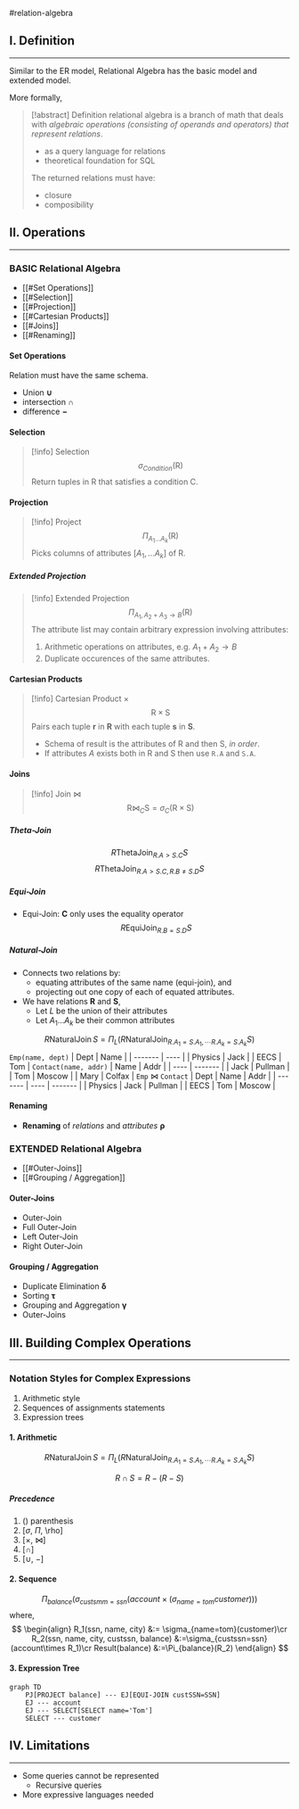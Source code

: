 #relation-algebra

## I. Definition
---
Similar to the ER model, Relational Algebra has the basic model and extended model.

More formally,

> [!abstract] Definition
> relational algebra is a branch of math that deals with *algebraic operations (consisting of operands and operators) that represent relations*.
>  - as a query language for relations
>  - theoretical foundation for SQL
>
> The returned relations must have:
> - closure
> - composibility


## II. Operations
---
### BASIC Relational Algebra
- [[#Set Operations]]
- [[#Selection]]
- [[#Projection]]
- [[#Cartesian Products]]
- [[#Joins]]
- [[#Renaming]]

#### Set Operations
Relation must have the same schema.
- Union $\boldsymbol{\cup}$
- intersection $\boldsymbol{\cap}$
- difference $\boldsymbol{-}$

#### Selection
> [!info] Selection
> $$\sigma_{Condition}(\text{R})$$
> Return tuples in R that satisfies a condition C.

#### Projection
> [!info] Project
> $$\Pi_{A_1\dots A_k}(\text{R})$$
> Picks columns of attributes $[A_1, \dots A_k]$ of R.

##### Extended Projection
> [!info] Extended Projection
> $$\Pi_{A_1, A_2 + A_3 \rightarrow B}(\text{R})$$
> The attribute list may contain arbitrary expression involving attributes:
> 1. Arithmetic operations on attributes, e.g. $A_1 + A_2 \rightarrow B$
> 2. Duplicate occurences of the same attributes.

#### Cartesian Products
> [!info] Cartesian Product $\times$
> $$\text{R}\times\text{S}$$
> Pairs each tuple **r** in **R** with each tuple **s** in **S**.
> - Schema of result is the attributes of R and then S, *in order*.
> - If attributes *A* exists both in R and S then use `R.A` and `S.A`.

#### Joins
> [!info] Join $\bowtie$
> $$\text{R}\bowtie_{C}\text{S} = \sigma_C(\text{R}\times\text{S})$$

##### Theta-Join

$$\DeclareMathOperator*{\ThetaJoin}{ThetaJoin}R\ThetaJoin_{R.A>S.C}S$$
$$\DeclareMathOperator*{\ThetaJoin}{ThetaJoin}R\ThetaJoin_{R.A>S.C, R.B\neq S.D}S$$
##### Equi-Join
- Equi-Join: **C** only uses the equality operator
$$\DeclareMathOperator*{\EquiJoin}{EquiJoin}R\EquiJoin_{R.B=S.D}S$$
 ##### Natural-Join
- Connects two relations by:
	- equating attributes of the same name (equi-join), and
	- projecting out one copy of each of equated attributes.
- We have relations **R** and **S**,
	- Let *L* be the union of their attributes
	- Let $A_1\dots A_k$ be their common attributes
 
$$\DeclareMathOperator*{\NaturalJoin}{NaturalJoin}R\NaturalJoin S = \Pi_L(R\NaturalJoin_{R.A_1=S.A_1,\cdots R.A_k=S.A_k}S)$$
`Emp(name, dept)`
| Dept    | Name |
| ------- | ---- |
| Physics | Jack |
| EECS    | Tom  |
`Contact(name, addr)`
| Name | Addr    |
| ---- | ------- |
| Jack | Pullman |
| Tom  | Moscow  |
| Mary | Colfax  |
`Emp` $\bowtie$ `Contact`
| Dept    | Name | Addr    |
| ------- | ---- | ------- |
| Physics | Jack | Pullman |
| EECS    | Tom  | Moscow  |

#### Renaming
- **Renaming** of *relations* and *attributes* $\boldsymbol{\rho}$

### EXTENDED Relational Algebra
- [[#Outer-Joins]]
- [[#Grouping / Aggregation]]

#### Outer-Joins
- Outer-Join
- Full Outer-Join
- Left Outer-Join
- Right Outer-Join

#### Grouping / Aggregation
- Duplicate Elimination $\boldsymbol{\delta}$
- Sorting $\boldsymbol{\tau}$
- Grouping and Aggregation $\boldsymbol{\gamma}$
- Outer-Joins



## III. Building Complex Operations
---
### Notation Styles for Complex Expressions
1. Arithmetic style
2. Sequences of assignments statements
3. Expression trees

#### 1. Arithmetic
$$\DeclareMathOperator*{\NaturalJoin}{NaturalJoin}R\NaturalJoin S = \Pi_L(R\NaturalJoin_{R.A_1=S.A_1,\cdots R.A_k=S.A_k}S)$$

$$
R\cap S = R - (R - S)
$$

##### Precedence
1. () parenthesis
2. \[$\sigma$, $\Pi$, \rho\]
3. \[$\times$, $\bowtie$\]
4. \[$\cap$\]
5. \[$\cup$, $-$\]

#### 2. Sequence
$$
\Pi_{balance} \left(\sigma_{custsmm=ssn}(account \times (\sigma_{name=tom}customer))\right)
$$
where,
$$
\begin{align}
R_1(ssn, name, city) &:= \sigma_{name=tom}(customer)\cr
R_2(ssn, name, city, custssn, balance) &:=\sigma_{custssn=ssn}(account\times R_1)\cr
Result(balance) &:=\Pi_{balance}(R_2)
\end{align}
$$

#### 3. Expression Tree
```mermaid
graph TD
	PJ[PROJECT balance] --- EJ[EQUI-JOIN custSSN=SSN]
	EJ --- account
	EJ --- SELECT[SELECT name='Tom']
	SELECT --- customer
```

## IV. Limitations
---
- Some queries cannot be represented
	- Recursive queries
- More expressive languages needed
